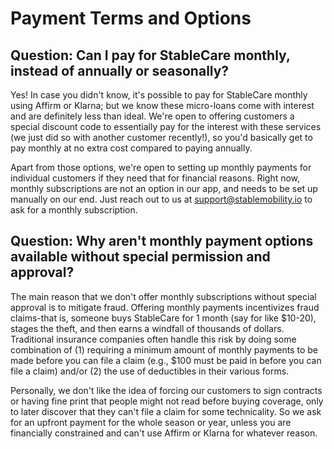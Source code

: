 # Payment Terms and Options

## Question: Can I pay for StableCare monthly, instead of annually or seasonally?

Yes! In case you didn't know, it's possible to pay for StableCare monthly using Affirm or Klarna; but we know these micro-loans come with interest and are definitely less than ideal. We're open to offering customers a special discount code to essentially pay for the interest with these services (we just did so with another customer recently!), so you'd basically get to pay monthly at no extra cost compared to paying annually. 

Apart from those options, we're open to setting up monthly payments for individual customers if they need that for financial reasons. Right now, monthly subscriptions are not an option in our app, and needs to be set up manually on our end. Just reach out to us at support@stablemobility.io to ask for a monthly subscription.

## Question: Why aren't monthly payment options available without special permission and approval?

The main reason that we don't offer monthly subscriptions without special approval is to mitigate fraud. Offering monthly payments incentivizes fraud claims-that is, someone buys StableCare for 1 month (say for like $10-20), stages the theft, and then earns a windfall of thousands of dollars. Traditional insurance companies often handle this risk by doing some combination of (1) requiring a minimum amount of monthly payments to be made before you can file a claim (e.g., $100 must be paid in before you can file a claim) and/or (2) the use of deductibles in their various forms. 

Personally, we don't like the idea of forcing our customers to sign contracts or having fine print that people might not read before buying coverage, only to later discover that they can't file a claim for some technicality. So we ask for an upfront payment for the whole season or year, unless you are financially constrained and can't use Affirm or Klarna for whatever reason.
